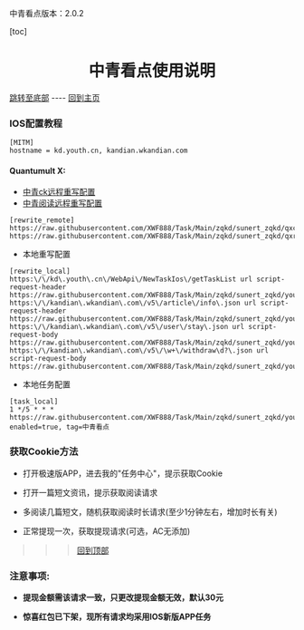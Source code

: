 中青看点版本：2.0.2

  [toc]  

 # <center> 中青看点使用说明 </center>

 [跳转至底部](#注意事项)  ----  [回到主页](https://github.com/XWF888/Task/tree/Main/zqkd/sunert_zqkd)

### IOS配置教程
 ```
[MITM]
hostname = kd.youth.cn, kandian.wkandian.com 
 ```

#### Quantumult X:
   * [中青ck远程重写配置](https://raw.githubusercontent.com/XWF888/Task/Main/zqkd/sunert_zqkd/qxck_rewite.txt)
   * [中青阅读远程重写配置](https://raw.githubusercontent.com/XWF888/Task/Main/zqkd/sunert_zqkd/qxread_rewite.txt)
```
[rewrite_remote]
https://raw.githubusercontent.com/XWF888/Task/Main/zqkd/sunert_zqkd/qxck_rewite.txt
https://raw.githubusercontent.com/XWF888/Task/Main/zqkd/sunert_zqkd/qxread_rewite.txt
```
   * 本地重写配置
   
```
[rewrite_local]
https:\/\/kd\.youth\.cn\/WebApi\/NewTaskIos\/getTaskList url script-request-header https://raw.githubusercontent.com/XWF888/Task/Main/zqkd/sunert_zqkd/youth.js
https:\/\/kandian\.wkandian\.com\/v5\/article\/info\.json url script-request-header https://raw.githubusercontent.com/XWF888/Task/Main/zqkd/sunert_zqkd/youth.js
https:\/\/kandian\.wkandian\.com\/v5\/user\/stay\.json url script-request-body https://raw.githubusercontent.com/XWF888/Task/Main/zqkd/sunert_zqkd/youth.js
https:\/\/kandian\.wkandian\.com\/v5\/\w+\/withdraw\d?\.json url script-request-body https://raw.githubusercontent.com/XWF888/Task/Main/zqkd/sunert_zqkd/youth.js
```
   * 本地任务配置
   
```
[task_local]
1 */5 * * * https://raw.githubusercontent.com/XWF888/Task/Main/zqkd/sunert_zqkd/youth.js, enabled=true, tag=中青看点
```
###  获取Cookie方法
  * 打开极速版APP，进去我的"任务中心"，提示获取Cookie
  - 打开一篇短文资讯，提示获取阅读请求
  * 多阅读几篇短文，随机获取阅读时长请求(至少1分钟左右，增加时长有关)
  - 正常提现一次，获取提现请求(可选，AC无添加)
  
 >>> [回到顶部](#IOS配置教程)

 
### 注意事项:
 - __提现金额需该请求一致，只更改提现金额无效，默认30元__
 
 * __惊喜红包已下架，现所有请求均采用IOS新版APP任务__
